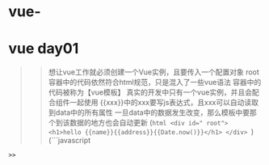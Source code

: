 vue-
====

# vue day01
>>想让vue工作就必须创建一个Vue实例，且要传入一个配置对象
>>root容器中的代码依然符合html规范，只是混入了一些vue语法
>>容器中的代码被称为【vue模板】
>>真实的开发中只有一个vue实例，并且会配合组件一起使用
>>{{xxx}}中的xxx要写js表达式，且xxx可以自动读取到data中的所有属性
>>一旦data中的数据发生改变，那么模板中要那个到该数据的地方也会自动更新
(```html
    <div id=" root">
        <h1>hello {{name}}{{address}}{{Date.now()}}</h1>
    </div>
    ```)
(```javascript
<script>
        Vue.config.productionTip = false
        new Vue({
            el: '#root',
            data: {
                name: 'world',
                address: '北京'
            }
        })
    </script>
```)
>>
